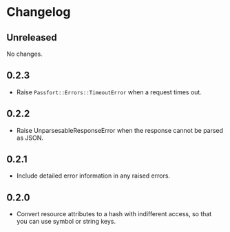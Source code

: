 Changelog
=========

Unreleased
----------

No changes.

0.2.3
-----

- Raise `Passfort::Errors::TimeoutError` when a request times out.

0.2.2
----------

- Raise UnparsesableResponseError when the response cannot be parsed as JSON.

0.2.1
-----

- Include detailed error information in any raised errors.

0.2.0
-----

- Convert resource attributes to a hash with indifferent access,
  so that you can use symbol or string keys.

